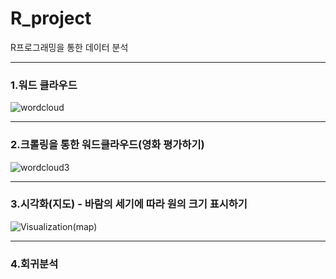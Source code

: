 # R_project

R프로그래밍을 통한 데이터 분석
***
### 1.워드 클라우드

![wordcloud](https://user-images.githubusercontent.com/69666784/95715174-5aa71000-0ca4-11eb-8d08-96a5e44fb17d.png)
***
### 2.크롤링을 통한 워드클라우드(영화 평가하기)

![wordcloud3](https://user-images.githubusercontent.com/69666784/95715169-5975e300-0ca4-11eb-90a6-58d2713ac640.png)
***
### 3.시각화(지도) - 바람의 세기에 따라 원의 크기 표시하기

![Visualization(map)](https://user-images.githubusercontent.com/69666784/95716163-f5ecb500-0ca5-11eb-87bf-bea87e2cf00f.png)
***
### 4.회귀분석

